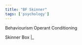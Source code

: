 ```yaml
---
title: "BF Skinner"
tags: ['psychology']
---
```


Behaviourism
Operant Conditioning

Skinner Box
|_  
